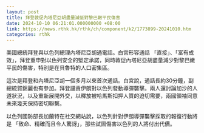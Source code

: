 ```yaml
---
layout: post
title: 拜登敦促內塔尼亞胡盡量減低對黎巴嫩平民傷害
date: 2024-10-10 06:21:01.000000000 +08:00
link: https://news.rthk.hk/rthk/ch/component/k2/1773899-20241010.htm
categories: rthk
---
```


美國總統拜登與以色列總理內塔尼亞胡通電話。白宮形容通話 「直接」、「富有成效」，拜登重申對以色列安全的堅定承諾，同時敦促內塔尼亞胡盡量減少對黎巴嫩平民的傷害，特別是在貝魯特的人口密集區。

這次是拜登和內塔尼亞胡一個多月以來首次通話。白宮說，通話長約30分鐘，副總統賀錦麗也有參加。拜登譴責伊朗對以色列發動導彈襲擊。兩人還討論加沙的人道狀況，以及重新展開外交，以釋放被哈馬斯扣押人質的迫切需要，兩國領袖同意未來幾天保持密切聯繫。

以色列國防部長加蘭特在社交網站說，以色列針對伊朗導彈襲擊採取的報復行動將是 「致命、精確而且令人驚訝」，那些試圖傷害以色列的人將付出代價。
